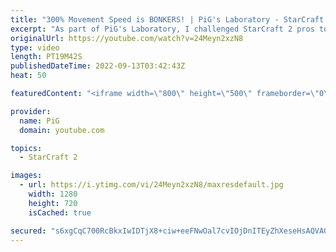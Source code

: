 ```yaml
---
title: "300% Movement Speed is BONKERS! | PiG's Laboratory - StarCraft 2"
excerpt: "As part of PiG's Laboratory, I challenged StarCraft 2 pros to play with 300% movement speed while everything else remained the same. The game looks ridiculouslyT funny. Someone play the Benny Hill song! Check out the PiG's Laboratory playlist: https://youtube.com/playlist?list=PLFUDU8AOevUd-zdmPIHGBi7xWwtua9Gtr"
originalUrl: https://youtube.com/watch?v=24Meyn2xzN8
type: video
length: PT19M42S
publishedDateTime: 2022-09-13T03:42:43Z
heat: 50

featuredContent: "<iframe width=\"800\" height=\"500\" frameborder=\"0\" src=\"https://www.youtube.com/embed/24Meyn2xzN8\" allow=\"accelerometer; autoplay; encrypted-media; gyroscope; picture-in-picture\" allowfullscreen></iframe>"

provider:
  name: PiG
  domain: youtube.com

topics:
  - StarCraft 2

images:
  - url: https://i.ytimg.com/vi/24Meyn2xzN8/maxresdefault.jpg
    width: 1280
    height: 720
    isCached: true

secured: "s6xgCqC700RcBkxIwIDTjX8+ciw+eeFNwOal7cvIOjDnITEyZhXeseHsAQVAOUouMfpe48QZsdELSazDBZEH8pia6jMVSALYHj2GzkqVsYqDrOrH4Izg5b5yCjcIpsAvNzJwq8vXJ/KJz00gTsQ7zPVTLhl4/pgpfnE3OiuYuMHak0ZNDOYi1HT0t80lScVv5+NIpRmuqNTkYbzsuRH1wUcbSHUP68MfnRVbI1JCwa8jChtUDEEsSUikjIxLz63Fu0qoue3h7FjN0WsbThTU/pwtQY+Hdz1q41y6004dAe6dttEVB1aD66ULLzc/rNUU2hUtlcvKE6g4PwAjRcFSXCLhkUwmABvDL10WtI+EnT0Tj8Txp009UMLH/AmyYq2/qQAiyomRavIKTLPch3tR++eGpDg1doyeMHj8PvBaQw4=;b7q0jLYKLDszYwyZRQcfEw=="
---
```


